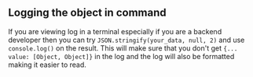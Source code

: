 ## Logging the object in command

If you are viewing log in a terminal especially if you are a backend developer then you can try `JSON.stringify(your_data, null, 2)` and use `console.log()` on the result. This will make sure that you don't get `{... value: [Object, Object]}` in the log and the log will also be formatted making it easier to read.